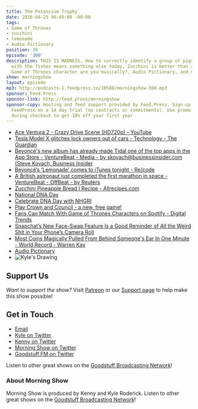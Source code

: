 ```yaml
---
title: The Potassium Trophy
date: 2016-04-25 06:45:00 -06:00
tags:
- Game of Thrones
- zucchini
- lemonade
- Audio Pictionary
position: 39
episode: '300'
description: THIS IS MADNESS, How to correctly identify a group of pigs, Sleeping
  with the fishes means something else today, Zucchini is better than a banana, Which
  Game of Thrones character are you musically?, Audio Pictionary, and more.
show: morningshow
layout: episode
mp3: http://podcasts-1.feedpress.co/10588/morningshow-300.mp3
sponsor: Feed.Press
sponsor-link: http://feed.press/morningshow
sponsor-copy: Hosting and feed support provided by Feed.Press. Sign-up today and try
  FeedPress on a 14 day trial (no contracts or commitments). Use promo code `morningshow`
  during checkout to get 10% off your first year
---
```


* [Ace Ventura 2 - Crazy Drive Scene (HD720p) - YouTube](https://www.youtube.com/watch?v=zs8LIzObfH4)
* [Tesla Model X glitches lock owners out of cars - Technology - The Guardian](https://www.theguardian.com/technology/2016/apr/21/tesla-model-x-glitches-lock-owners-out-of-cars-suv)
* [Beyoncé's new album has already made Tidal one of the top apps in the App Store - VentureBeat - Media - by skovach@businessinsider.com (Steve Kovach, Business Insider](http://venturebeat.com/2016/04/24/beyonces-new-album-has-already-made-tidal-one-of-the-top-apps-in-the-app-store/)
* [Beyoncé’s ‘Lemonade’ comes to iTunes tonight - Re/code](http://recode.net/2016/04/24/beyonce-lemonade-itunes-tidal/)
* [A British astronaut just completed the first marathon in space - VentureBeat - OffBeat - by Reuters](http://venturebeat.com/2016/04/24/a-british-astronaut-just-completed-the-first-marathon-in-space/)
* [Zucchini Pineapple Bread I Recipe - Allrecipes.com](http://allrecipes.com/recipe/7048/zucchini-pineapple-bread-i/)
* [National DNA Day](https://www.genome.gov/10506367/national-dna-day/)
* [Celebrate DNA Day with NHGRI](https://www.genome.gov/20519689/celebrate-dna-day-with-nhgri/#ama)
* [Play Crown and Council - a new, free game!](http://mojang.com/2016/04/play-crown-and-council-a-new-free-game/)
* [Fans Can Match With Game of Thrones Characters on Spotify - Digital Trends](http://www.digitaltrends.com/music/spotify-launches-new-game-of-thrones-feature/)
* [Snapchat’s New Face-Swap Feature Is a Good Reminder of All the Weird Shit in Your Phone’s Camera Roll](http://gizmodo.com/snapchat-s-new-face-swap-feature-is-a-good-reminder-of-1772487781)
* [Most Coins Magically Pulled From Behind Someone's Ear In One Minute - World Record - Warren Kay](https://recordsetter.com/world-record/coins-magically-pulled-from-behind-someones-ear/2582?autoplay=false)
* [Audio Pictionary](http://vignette2.wikia.nocookie.net/disney/images/c/c6/LiloandStitchmovieposter.jpg/revision/latest?cb=20140317002625)
* ![Kyle's Drawing](http://i.imgur.com/jXVVt0e.jpg)

## Support Us
*Want to support the show?* Visit [Patreon](http://patreon.com/morningshow) or our [Support page](http://goodstuff.fm/support) to help make this show possible!

## Get in Touch
* [Email](mailto:kyle@goodstuff.fm)
* [Kyle on Twitter](http://twitter.com/dogburps)
* [Kenny on Twitter](http://twitter.com/pizzarobotics)
* [Morning Show on Twitter](http://twitter.com/morningshowam)
* [Goodstuff.FM on Twitter](http://twitter.com/goodstufffm)

Listen to other great shows on the [Goodstuff Broadcasting Network](http://goodstuff.fm/broadcasts)!

### About Morning Show
Morning Show is produced by Kenny and Kyle Roderick. Listen to other great shows on the [Goodstuff Broadcasting Network](http://goodstuff.fm/)!
